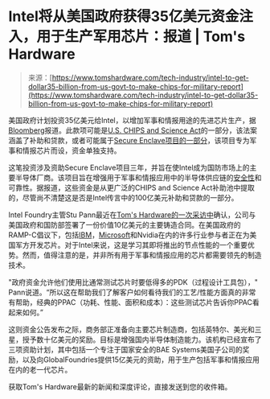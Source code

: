 <!--yml

category: 未分类

date: 2024-05-27 14:41:33

-->

# Intel将从美国政府获得35亿美元资金注入，用于生产军用芯片：报道 | Tom's Hardware

> 来源：[https://www.tomshardware.com/tech-industry/intel-to-get-dollar35-billion-from-us-govt-to-make-chips-for-military-report](https://www.tomshardware.com/tech-industry/intel-to-get-dollar35-billion-from-us-govt-to-make-chips-for-military-report)

美国政府计划投资35亿美元给Intel，以增加军事和情报用途的先进芯片生产，据[Bloomberg](https://www.bloomberg.com/news/articles/2024-03-06/intel-stands-to-win-3-5-billion-to-produce-chips-for-military?s=31)报道。此款项可能是[U.S. CHIPS and Science Act](https://www.tomshardware.com/tag/chips-and-science-act)的一部分，该法案涵盖了补助和贷款，或者可能属于[Secure Enclave项目的一部分](https://www.tomshardware.com/tech-industry/intel-potentially-inline-for-billion-dollar-chips-act-funding)，该项目专为军事和情报芯片而设，资金单独支持。

这笔投资涉及资助Secure Enclave项目三年，并旨在使Intel成为国防市场上的主要半导体厂商。该项目旨在增强用于军事和情报应用中的半导体供应链的[安全性](https://www.tomshardware.com/tag/security)和可靠性。据报道，这些资金是从更广泛的CHIPS and Science Act补助池中提取的，尽管尚不清楚这是否是Intel传言中的100亿美元补助和贷款的一部分。

Intel Foundry主管Stu Pann最近在[Tom's Hardware的一次采访中](https://www.tomshardware.com/pc-components/cpus/intel-foundry-head-stu-pann-explains-companys-plan-to-build-arm-chips-move-more-manufacturing-to-the-us)确认，公司与美国政府和国防部签署了一份价值10亿美元的主要铸造合同。在美国政府的RAMP-C倡议下，包括[IBM](https://www.tomshardware.com/tag/ibm)，[Microsoft](https://www.tomshardware.com/tag/microsoft)和Nvidia在内的许多行业参与者正在为美国军方开发芯片。对于Intel来说，这是学习其即将推出的节点性能的一个重要优势。然而，值得注意的是，并非所有用于军事和情报应用的芯片都需要领先的制造技术。

"政府资金允许他们使用比通常测试芯片时要低得多的PDK（过程设计工具包），" Pann说道。“所以这在帮助我们了解客户如何看待我们的工艺/性能方面真的非常有帮助，经典的PPAC（功耗、性能、面积和成本）：这些测试芯片告诉你PPAC看起来如何。”

这则资金公告发布之际，商务部正准备向主要芯片制造商，包括英特尔、美光和三星，授予数十亿美元的奖励。目标是增强国内半导体制造能力。该机构已经宣布了三项资助计划，其中包括一个专注于国家安全的BAE Systems美国子公司的奖励，以及向GlobalFoundries提供15亿美元的资助，用于生产包括军事和情报应用在内的老一代芯片。

获取Tom's Hardware最新的新闻和深度评论，直接发送到您的收件箱。
